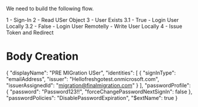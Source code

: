 We need to build the following flow.

1 - Sign-In
2 - Read USer Object
3 - User Exists
3.1 - True - Login User Locally
3.2 - False - Login User Remotelly
            - Write User Locally
4 - Issue Token and Redirect











# Body Creation

{
    "displayName": "PRE MIGration USer",
    "identities": [
        {
            "signInType": "emailAddress",
            "issuer": "Hellofreshgotest.onmicrosoft.com",
            "issuerAssignedId": "migration@finalmigration.com"
        }
    ],
    "passwordProfile": {
        "password": "Password123!!",
        "forceChangePasswordNextSignIn": false
    },
    "passwordPolicies": "DisablePasswordExpiration",
    "$extName": true
}